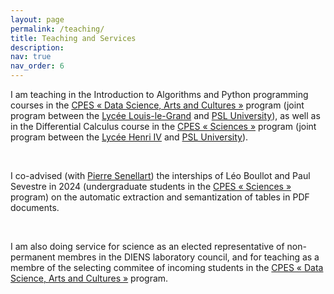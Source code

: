 ```yaml
---
layout: page
permalink: /teaching/
title: Teaching and Services
description: 
nav: true
nav_order: 6
---
```


I am teaching in the Introduction to Algorithms and Python programming courses in the <a href='https://psl.eu/formation/cpes-psl-louis-le-grand'>CPES « Data Science, Arts and Cultures »</a> program (joint program between the <a href='https://louislegrand.fr/'>Lycée Louis-le-Grand</a> and <a href='https://psl.eu/'>PSL University</a>), as well as in the Differential Calculus course in the <a href='https://psl.eu/formation/cpes-psl-henri-IV'>CPES « Sciences »</a> program (joint program between the <a href='https://lycee-henri4.com/'>Lycée Henri IV</a> and <a href='https://psl.eu/'>PSL University</a>).

<br>

I co-advised (with <a href='https://pierre.senellart.com/'>Pierre Senellart</a>) the interships of Léo Boullot and Paul Sevestre in 2024 (undergraduate students in the <a href='https://psl.eu/formation/cpes-psl-henri-IV'>CPES « Sciences »</a> program) on the automatic extraction and semantization of tables in PDF documents.

<br>

I am also doing service for science as an elected representative of non-permanent membres in the DIENS laboratory council, and for teaching as a membre of the selecting commitee of incoming students in the <a href='https://psl.eu/formation/cpes-psl-louis-le-grand'>CPES « Data Science, Arts and Cultures »</a> program.